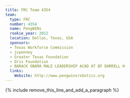 ```yaml
---
title: FRC Team 4354
team:
  type: FRC
  number: 4354
  name: PengWINs
  rookie_year: 2012
  location: Dallas, Texas, USA
  sponsors:
  - Texas Workforce Commission
  - jcpenney
  - Greater Texas Foundation
  - Orix Foundation
  - BARACK OBAMA MALE LEADERSHIP ACAD AT BF DARRELL H
  links:
    Website: http://www.pengwinsrobotics.org
---
```


{% include remove_this_line_and_add_a_paragraph %}